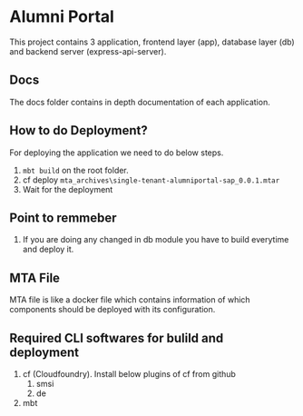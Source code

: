 # Alumni Portal

This project contains 3 application, frontend layer (app), database layer (db) and backend server (express-api-server).

## Docs

The docs folder contains in depth documentation of each application.

## How to do Deployment? 

For deploying the application we need to do below steps.

1. `mbt build` on the root folder.
2. cf deploy `mta_archives\single-tenant-alumniportal-sap_0.0.1.mtar`
3. Wait for the deployment

## **Point to remmeber**

1. If you are doing any changed in db module you have to build everytime and deploy it.


## MTA File 

MTA file is like a docker file which contains information of which components should be deployed with its configuration. 

## Required CLI softwares for bulild and deployment 

1. cf (Cloudfoundry). Install below plugins of cf from github 
   1. smsi 
   2. de 
2. mbt
